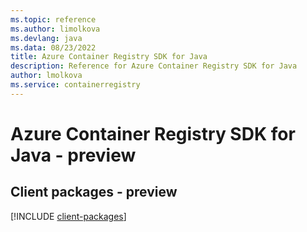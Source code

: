 ```yaml
---
ms.topic: reference
ms.author: limolkova
ms.devlang: java
ms.data: 08/23/2022
title: Azure Container Registry SDK for Java
description: Reference for Azure Container Registry SDK for Java
author: lmolkova
ms.service: containerregistry
---
```

# Azure Container Registry SDK for Java - preview

## Client packages - preview
[!INCLUDE [client-packages](container-registry-client-index.md)]